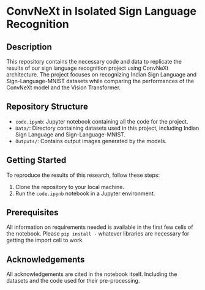# ConvNeXt in Isolated Sign Language Recognition

## Description
This repository contains the necessary code and data to replicate the results of our sign language recognition project using ConvNeXt architecture. The project focuses on recognizing Indian Sign Language and Sign-Language-MNIST datasets while comparing the performances of the ConvNeXt model and the Vision Transformer.

## Repository Structure
- `code.ipynb`: Jupyter notebook containing all the code for the project.
- `Data/`: Directory containing datasets used in this project, including Indian Sign Language and Sign-Language-MNIST.
- `Outputs/`: Contains output images generated by the models.

## Getting Started
To reproduce the results of this research, follow these steps:
1. Clone the repository to your local machine.
2. Run the `code.ipynb` notebook in a Jupyter environment.

## Prerequisites
All information on requirements needed is available in the first few cells of the notebook. Please `pip install -` whatever libraries are necessary for getting the import cell to work. 

## Acknowledgements
All acknowledgements are cited in the notebook itself. Including the datasets and the code used for their pre-processing.

